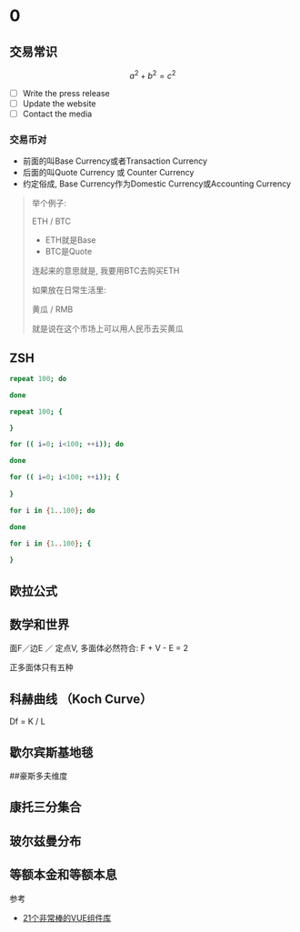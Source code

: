# 0



## 交易常识
$$
a ^ 2 + b ^ 2 = c ^ 2
$$

- [ ] Write the press release
- [ ] Update the website
- [ ] Contact the media

### 交易币对

- 前面的叫Base Currency或者Transaction Currency
- 后面的叫Quote Currency 或 Counter Currency
- 约定俗成, Base Currency作为Domestic Currency或Accounting Currency

> 举个例子:
>
> ETH / BTC
>
> - ETH就是Base
> - BTC是Quote
>
> 连起来的意思就是, 我要用BTC去购买ETH
>
> 如果放在日常生活里:
>
> 黄瓜 / RMB
>
> 就是说在这个市场上可以用人民币去买黄瓜

## ZSH

```zsh
repeat 100; do

done

repeat 100; {

}

for (( i=0; i<100; ++i)); do

done

for (( i=0; i<100; ++i)); {
    
}

for i in {1..100}; do

done

for i in {1..100}; {
    
}
```



## 欧拉公式

## 数学和世界

面F／边E ／ 定点V,  多面体必然符合:  F + V - E = 2 

正多面体只有五种



## 科赫曲线 （Koch Curve）

Df = K / L   

## 歇尔宾斯基地毯

##豪斯多夫维度

##  康托三分集合



## 

## 玻尔兹曼分布

## 等额本金和等额本息

参考

- [21个非常棒的VUE组件库](https://zhuanlan.zhihu.com/p/38614981)